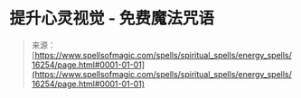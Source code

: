 <!--yml

分类：未分类

日期：2024-06-12 18:56:17

-->

# 提升心灵视觉 - 免费魔法咒语

> 来源：[https://www.spellsofmagic.com/spells/spiritual_spells/energy_spells/16254/page.html#0001-01-01](https://www.spellsofmagic.com/spells/spiritual_spells/energy_spells/16254/page.html#0001-01-01)
